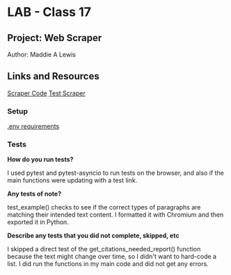 
# LAB - Class 17
## Project: Web Scraper
Author: Maddie A Lewis

## Links and Resources

[Scraper Code](scraper.py)
[Test Scraper](test_scraper.py)

### Setup

[.env requirements](requirements.txt)

### Tests

**How do you run tests?**

I used pytest and pytest-asyncio to run tests on the browser, and also if the main functions were updating with a test link. 

**Any tests of note?**

test_example() checks to see if the correct types of paragraphs are matching their intended text content. I formatted it with Chromium and then exported it in Python. 

**Describe any tests that you did not complete, skipped, etc**

I skipped a direct test of the get_citations_needed_report() function because the text might change over time, so I didn't want to hard-code a list. I did run the functions in my main code and did not get any errors. 